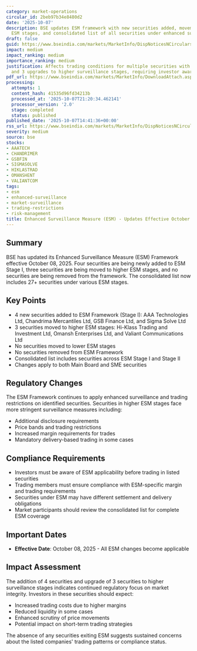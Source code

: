 ```yaml
---
category: market-operations
circular_id: 2beb97b34e8480d2
date: '2025-10-07'
description: BSE updates ESM framework with new securities added, movements between
  ESM stages, and consolidated list of all securities under enhanced surveillance.
draft: false
guid: https://www.bseindia.com/markets/MarketInfo/DispNoticesNCirculars.aspx?Noticeid={0F30CA10-7E55-405B-809E-58DDA6E42465}&noticeno=20251007-65&dt=10/07/2025&icount=65&totcount=79&flag=0
impact: medium
impact_ranking: medium
importance_ranking: medium
justification: Affects trading conditions for multiple securities with 4 new additions
  and 3 upgrades to higher surveillance stages, requiring investor awareness
pdf_url: https://www.bseindia.com/markets/MarketInfo/DownloadAttach.aspx?id=20251007-65&attachedId=2d29b988-a797-4a76-a418-6970012ba5b9
processing:
  attempts: 1
  content_hash: 41535d96fd34213b
  processed_at: '2025-10-07T21:20:34.462141'
  processor_version: '2.0'
  stage: completed
  status: published
published_date: '2025-10-07T14:41:36+00:00'
rss_url: https://www.bseindia.com/markets/MarketInfo/DispNoticesNCirculars.aspx?Noticeid={0F30CA10-7E55-405B-809E-58DDA6E42465}&noticeno=20251007-65&dt=10/07/2025&icount=65&totcount=79&flag=0
severity: medium
source: bse
stocks:
- AAATECH
- CHANDRIMER
- GSBFIN
- SIGMASOLVE
- HIKLASTRAD
- OMANSHENT
- VALIANTCOM
tags:
- esm
- enhanced-surveillance
- market-surveillance
- trading-restrictions
- risk-management
title: Enhanced Surveillance Measure (ESM) - Updates Effective October 08, 2025
---
```


## Summary

BSE has updated its Enhanced Surveillance Measure (ESM) Framework effective October 08, 2025. Four securities are being newly added to ESM Stage I, three securities are being moved to higher ESM stages, and no securities are being removed from the framework. The consolidated list now includes 27+ securities under various ESM stages.

## Key Points

- 4 new securities added to ESM Framework (Stage I): AAA Technologies Ltd, Chandrima Mercantiles Ltd, GSB Finance Ltd, and Sigma Solve Ltd
- 3 securities moved to higher ESM stages: Hi-Klass Trading and Investment Ltd, Omansh Enterprises Ltd, and Valiant Communications Ltd
- No securities moved to lower ESM stages
- No securities removed from ESM Framework
- Consolidated list includes securities across ESM Stage I and Stage II
- Changes apply to both Main Board and SME securities

## Regulatory Changes

The ESM Framework continues to apply enhanced surveillance and trading restrictions on identified securities. Securities in higher ESM stages face more stringent surveillance measures including:

- Additional disclosure requirements
- Price bands and trading restrictions
- Increased margin requirements for trades
- Mandatory delivery-based trading in some cases

## Compliance Requirements

- Investors must be aware of ESM applicability before trading in listed securities
- Trading members must ensure compliance with ESM-specific margin and trading requirements
- Securities under ESM may have different settlement and delivery obligations
- Market participants should review the consolidated list for complete ESM coverage

## Important Dates

- **Effective Date**: October 08, 2025 - All ESM changes become applicable

## Impact Assessment

The addition of 4 securities and upgrade of 3 securities to higher surveillance stages indicates continued regulatory focus on market integrity. Investors in these securities should expect:

- Increased trading costs due to higher margins
- Reduced liquidity in some cases
- Enhanced scrutiny of price movements
- Potential impact on short-term trading strategies

The absence of any securities exiting ESM suggests sustained concerns about the listed companies' trading patterns or compliance status.